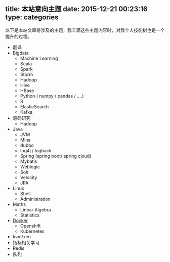 title: 本站意向主题
date: 2015-12-21 00:23:16
type: categories
---

以下是本站文章将涉及的主题，我丰满这些主题内容时，对我个人技能树也是一个提升的过程。

- 翻译
- Bigdata
    - Machine Learning
    - Scala
    - Spark
    - Storm
    - Hadoop
    - Hive
    - HBase
    - Python ( numpy / pandas / ….)
    - R
    - ElasticSearch
    - Kafka
- 源码研究
    - Hadoop
- Java
    - JVM
    - Mina
    - dubbo
    - log4j / logback
    - Spring (spring boot/ spring cloud)
    - Mybatis
    - Weblogic
    - Solr
    - Velocity
    - JPA
- Linux
    - Shell
    - Administration
- Maths
    - Linear Algebra
    - Statistics
- [Docker](http://docker.io)
    - Openshift
    - Kubernetes
- kvm/xen
- 指标相关学习
- Redis
- 队列
